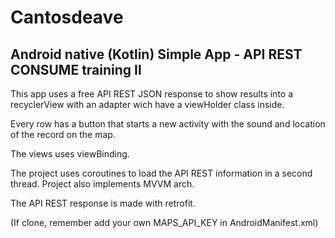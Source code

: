 # Cantosdeave
Android native (Kotlin) Simple App - API REST CONSUME training II
---
This app uses a free API REST JSON response to show results into a recyclerView with an adapter wich have a viewHolder class inside. 

Every row has a button that starts a new activity with the sound and location of the record on the map.

The views uses viewBinding.

The project uses coroutines to load the API REST information in a second thread. 
Project also implements MVVM arch.

The API REST response is made with retrofit.

(If clone, remember add your own MAPS_API_KEY in AndroidManifest.xml)
